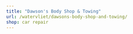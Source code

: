 ```yaml
---
title: "Dawson's Body Shop & Towing"
url: /watervliet/dawsons-body-shop-and-towing/
shop: car repair
---
```

